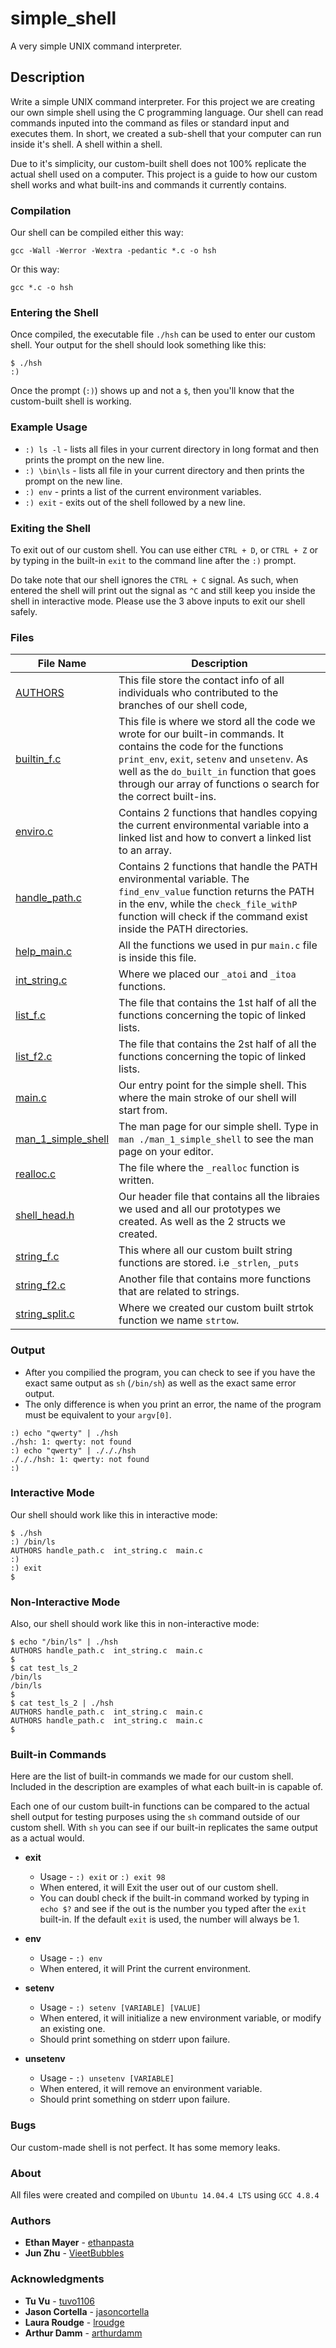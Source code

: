 # simple_shell
A very simple UNIX command interpreter.
## Description
Write a simple UNIX command interpreter. For this project we are creating our own simple shell using the C programming language. Our shell can read commands inputed into the command as files or standard input and executes them. In short, we created a sub-shell that your computer can run inside it's shell. A shell within a shell.

Due to it's simplicity, our custom-built shell does not 100% replicate the actual shell used on a computer. This project is a guide to how our custom shell works and what built-ins and commands it currently contains.

### Compilation
Our shell can be compiled either this way:
```
gcc -Wall -Werror -Wextra -pedantic *.c -o hsh
```
Or this way:
```
gcc *.c -o hsh
```
### Entering the Shell
Once compiled, the executable file `./hsh` can be used to enter our custom shell. Your output for the shell should look something like this:
```
$ ./hsh
:)
```

Once the prompt (`:)`) shows up and not a `$`, then you'll know that the custom-built shell is working.

### Example Usage
* `:) ls -l` - lists all files in your current directory in long format and then prints the prompt on the new line.
* `:) \bin\ls` - lists all file in your current directory and then prints the prompt on the new line.
* `:) env` - prints a list of the current environment variables.
* `:) exit` - exits out of the shell followed by a new line.

### Exiting the Shell
To exit out of our custom shell. You can use either `CTRL + D`, or `CTRL + Z` or by typing in the built-in `exit` to the command line after the `:)` prompt.

Do take note that our shell ignores the `CTRL + C` signal. As such, when entered the shell will print out the signal as `^C` and still keep you inside the shell in interactive mode. Please use the 3 above inputs to exit our shell safely. 

### Files
File Name | Description
--- | ---
[AUTHORS](https://github.com/ethanpasta/simple_shell/blob/master/AUTHORS) | This file store the contact info of all individuals who contributed to the branches of our shell code, 
[builtin_f.c](https://github.com/ethanpasta/simple_shell/blob/master/builtin_f.c) | This file is where we stord all the code we wrote for our built-in commands. It contains the code for the functions `print_env`, `exit`, `setenv` and `unsetenv`. As well as the `do_built_in` function that goes through our array of functions o search for the correct built-ins.
[enviro.c](https://github.com/ethanpasta/simple_shell/blob/B/enviro.c) | Contains 2 functions that handles copying the current environmental variable into a linked list and how to convert a linked list to an array.
[handle_path.c](https://github.com/ethanpasta/simple_shell/blob/master/handle_path.c) | Contains 2 functions that handle the PATH environmental variable. The `find_env_value` function returns the PATH in the env, while the `check_file_withP` function will check if the command exist inside the PATH directories.
[help_main.c](https://github.com/ethanpasta/simple_shell/blob/master/help_main.c) | All the functions we used in pur `main.c` file is inside this file. 
[int_string.c](https://github.com/ethanpasta/simple_shell/blob/master/int_string.c) | Where we placed our `_atoi` and `_itoa` functions.
[list_f.c](https://github.com/ethanpasta/simple_shell/blob/B/list_f.c) | The file that contains the 1st half of all the functions concerning the topic of linked lists.
[list_f2.c](https://github.com/ethanpasta/simple_shell/blob/B/list_f2.c) | The file that contains the 2st half of all the functions concerning the topic of linked lists.
[main.c](https://github.com/ethanpasta/simple_shell/blob/master/main.c) | Our entry point for the simple shell. This where the main stroke of our shell will start from.
[man_1_simple_shell](https://github.com/ethanpasta/simple_shell/blob/master/man_1_simple_shell) | The man page for our simple shell. Type in `man ./man_1_simple_shell` to see the man page on your editor.
[realloc.c](https://github.com/ethanpasta/simple_shell/blob/master/realloc.c) | The file where the `_realloc` function is written.
[shell_head.h](https://github.com/ethanpasta/simple_shell/blob/master/shell_head.h) | Our header file that contains all the libraies we used and all our prototypes we created. As well as the 2 structs we created.
[string_f.c](https://github.com/ethanpasta/simple_shell/blob/master/string_f.c) | This where all our custom built string functions are stored. i.e `_strlen`, `_puts`
[string_f2.c](https://github.com/ethanpasta/simple_shell/blob/B/string_f2.c) | Another file that contains more functions that are related to strings.
[string_split.c](https://github.com/ethanpasta/simple_shell/blob/master/string_split.c) | Where we created our custom built strtok function we name `strtow`.

### Output
* After you compilied the program, you can check to see if you  have the exact same output as `sh` (`/bin/sh`) as well as the exact same error output.
* The only difference is when you print an error, the name of the program must be equivalent to your `argv[0]`.
```
:) echo "qwerty" | ./hsh
./hsh: 1: qwerty: not found
:) echo "qwerty" | ./././hsh
./././hsh: 1: qwerty: not found
:)
```

### Interactive Mode
Our shell should work like this in interactive mode:
```
$ ./hsh
:) /bin/ls
AUTHORS handle_path.c  int_string.c  main.c
:)
:) exit
$
```

### Non-Interactive Mode
Also, our shell should work like this in non-interactive mode:
```
$ echo "/bin/ls" | ./hsh
AUTHORS handle_path.c  int_string.c  main.c
$
$ cat test_ls_2
/bin/ls
/bin/ls
$
$ cat test_ls_2 | ./hsh
AUTHORS handle_path.c  int_string.c  main.c
AUTHORS handle_path.c  int_string.c  main.c
$
```
### Built-in Commands
Here are the list of built-in commands we made for our custom shell. Included in the description are examples of what each built-in is capable of.

Each one of our custom built-in functions can be compared to the actual shell output for testing purposes using the `sh` command outside of our custom shell. With `sh` you can see if our built-in replicates the same output as a actual would.
* **exit**
  * Usage - `:) exit` or `:) exit 98`
  * When entered, it will Exit the user out of our custom shell.
  * You can doubl check if the built-in command worked by typing in `echo $?` and see if the out is the number you typed after the `exit` built-in. If the default `exit` is used, the number will always be 1. 

* **env**
  * Usage - `:) env`
  * When entered, it will Print the current environment.

* **setenv**
  * Usage - `:) setenv [VARIABLE] [VALUE]`
  * When entered, it will initialize a new environment variable, or modify an existing one.
  * Should print something on stderr upon failure.

* **unsetenv**
  * Usage - `:) unsetenv [VARIABLE]`
  * When entered, it will remove an environment variable.
  * Should print something on stderr upon failure.

### Bugs
Our custom-made shell is not perfect. It has some memory leaks.

### About
All files were created and compiled on `Ubuntu 14.04.4 LTS` using `GCC 4.8.4`
### Authors
- **Ethan Mayer** - [ethanpasta](https://github.com/ethanpasta/simple_shell)
- **Jun Zhu** - [VieetBubbles](https://github.com/VieetBubbles)
### Acknowledgments
- **Tu Vu** - [tuvo1106](https://github.com/tuvo1106)
- **Jason Cortella** - [jasoncortella](https://github.com/jasoncortella)
- **Laura Roudge** - [lroudge](https://github.com/lroudge)
- **Arthur Damm** - [arthurdamm](https://github.com/arthurdamm)
